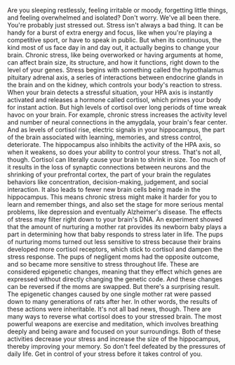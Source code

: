 
Are you sleeping restlessly,
feeling irritable or moody,
forgetting little things,
and feeling overwhelmed and isolated?
Don&#39;t worry. We&#39;ve all been there.
You&#39;re probably just stressed out.
Stress isn&#39;t always a bad thing.
It can be handy for a burst of extra
energy and focus,
like when you&#39;re playing 
a competitive sport,
or have to speak in public.
But when its continuous,
the kind most of us face day in
and day out,
it actually begins to change your brain.
Chronic stress,
like being overworked
or having arguments at home,
can affect brain size,
its structure,
and how it functions,
right down to the level of your genes.
Stress begins with something called
the hypothalamus pituitary
adrenal axis,
a series of interactions
between endocrine glands in the brain
and on the kidney,
which controls 
your body&#39;s reaction to stress.
When your brain detects 
a stressful situation,
your HPA axis is instantly activated
and releases a hormone called cortisol,
which primes your body for instant action.
But high levels of cortisol 
over long periods of time
wreak havoc on your brain.
For example, chronic stress increases
the activity level
and number of neural connections
in the amygdala,
your brain&#39;s fear center.
And as levels of cortisol rise,
electric signals in your hippocampus,
the part of the brain associated with
learning, memories, and stress control,
deteriorate.
The hippocampus also inhibits
the activity of the HPA axis,
so when it weakens,
so does your ability 
to control your stress.
That&#39;s not all, though.
Cortisol can literally cause your brain
to shrink in size.
Too much of it results in the loss
of synaptic connections between neurons
and the shrinking 
of your prefrontal cortex,
the part of your brain the regulates
behaviors like concentration,
decision-making,
judgement,
and social interaction.
It also leads to fewer new brain cells
being made in the hippocampus.
This means chronic stress 
might make it harder for you to learn
and remember things,
and also set the stage for more serious
mental problems,
like depression
and eventually Alzheimer&#39;s disease.
The effects of stress may filter
right down to your brain&#39;s DNA.
An experiment showed
that the amount of nurturing 
a mother rat provides its newborn baby
plays a part in determining how that baby
responds to stress later in life.
The pups of nurturing moms turned out
less sensitive to stress
because their brains developed 
more cortisol receptors,
which stick to cortisol
and dampen the stress response.
The pups of negligent moms
had the opposite outcome,
and so became more sensitive to stress
throughout life.
These are considered epigenetic changes,
meaning that they effect 
which genes are expressed
without directly changing 
the genetic code.
And these changes can be reversed
if the moms are swapped.
But there&#39;s a surprising result.
The epigenetic changes caused by
one single mother rat
were passed down to many generations
of rats after her.
In other words, the results 
of these actions were inheritable.
It&#39;s not all bad news, though.
There are many ways to reverse
what cortisol does to your stressed brain.
The most powerful weapons are exercise
and meditation,
which involves breathing deeply
and being aware 
and focused on your surroundings.
Both of these activities 
decrease your stress
and increase the size of the hippocampus,
thereby improving your memory.
So don&#39;t feel defeated 
by the pressures of daily life.
Get in control of your stress
before it takes control of you.
